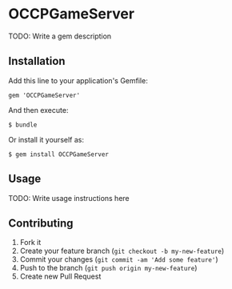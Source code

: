# OCCPGameServer

TODO: Write a gem description

## Installation

Add this line to your application's Gemfile:

    gem 'OCCPGameServer'

And then execute:

    $ bundle

Or install it yourself as:

    $ gem install OCCPGameServer

## Usage

TODO: Write usage instructions here

## Contributing

1. Fork it
2. Create your feature branch (`git checkout -b my-new-feature`)
3. Commit your changes (`git commit -am 'Add some feature'`)
4. Push to the branch (`git push origin my-new-feature`)
5. Create new Pull Request
